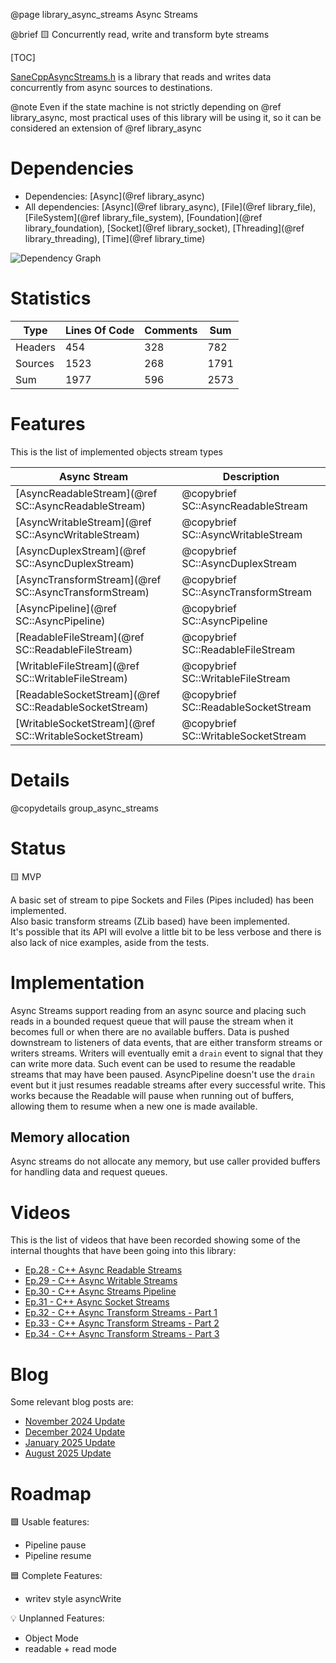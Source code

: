 @page library_async_streams Async Streams

@brief 🟨 Concurrently read, write and transform byte streams

[TOC]

[SaneCppAsyncStreams.h](https://github.com/Pagghiu/SaneCppLibraries/releases/latest/download/SaneCppAsyncStreams.h) is a library that reads and writes data concurrently from async sources to destinations.

@note Even if the state machine is not strictly depending on @ref library_async, most practical uses of this library will be using it, so it can be considered an extension of @ref library_async

# Dependencies
- Dependencies: [Async](@ref library_async)
- All dependencies: [Async](@ref library_async), [File](@ref library_file), [FileSystem](@ref library_file_system), [Foundation](@ref library_foundation), [Socket](@ref library_socket), [Threading](@ref library_threading), [Time](@ref library_time)

![Dependency Graph](AsyncStreams.svg)

# Statistics
| Type      | Lines Of Code | Comments  | Sum   |
|-----------|---------------|-----------|-------|
| Headers   | 454			| 328		| 782	|
| Sources   | 1523			| 268		| 1791	|
| Sum       | 1977			| 596		| 2573	|

# Features

This is the list of implemented objects stream types

| Async Stream                                          | Description                           |
|-------------------------------------------------------|---------------------------------------|
| [AsyncReadableStream](@ref SC::AsyncReadableStream)   | @copybrief SC::AsyncReadableStream    | 
| [AsyncWritableStream](@ref SC::AsyncWritableStream)   | @copybrief SC::AsyncWritableStream    |
| [AsyncDuplexStream](@ref SC::AsyncDuplexStream)       | @copybrief SC::AsyncDuplexStream      |
| [AsyncTransformStream](@ref SC::AsyncTransformStream) | @copybrief SC::AsyncTransformStream   |
| [AsyncPipeline](@ref SC::AsyncPipeline)               | @copybrief SC::AsyncPipeline          |
| [ReadableFileStream](@ref SC::ReadableFileStream)     | @copybrief SC::ReadableFileStream     |
| [WritableFileStream](@ref SC::WritableFileStream)     | @copybrief SC::WritableFileStream     |
| [ReadableSocketStream](@ref SC::ReadableSocketStream) | @copybrief SC::ReadableSocketStream   |
| [WritableSocketStream](@ref SC::WritableSocketStream) | @copybrief SC::WritableSocketStream   |

# Details

@copydetails group_async_streams

# Status
🟨 MVP  

A basic set of stream to pipe Sockets and Files (Pipes included) has been implemented.  
Also basic transform streams (ZLib based) have been implemented.  
It's possible that its API will evolve a little bit to be less verbose and there is also lack of nice examples, aside from the tests.

# Implementation

Async Streams support reading from an async source and placing such reads in a bounded request queue that will pause the stream when it becomes full or when there are no available buffers.
Data is pushed downstream to listeners of data events, that are either transform streams or writers streams.
Writers will eventually emit a `drain` event to signal that they can write more data. 
Such event can be used to resume the readable streams that may have been paused.
AsyncPipeline doesn't use the `drain` event but it just resumes readable streams after every successful write.
This works because the Readable will pause when running out of buffers, allowing them to resume when a new one is made available.

## Memory allocation
Async streams do not allocate any memory, but use caller provided buffers for handling data and request queues.

# Videos

This is the list of videos that have been recorded showing some of the internal thoughts that have been going into this library:

- [Ep.28 - C++ Async Readable Streams](https://www.youtube.com/watch?v=MFPjoOUTlBo)
- [Ep.29 - C++ Async Writable Streams](https://www.youtube.com/watch?v=0OXLxIDvmOU)
- [Ep.30 - C++ Async Streams Pipeline](https://www.youtube.com/watch?v=8rYQ2ApxnwA)
- [Ep.31 - C++ Async Socket Streams](https://www.youtube.com/watch?v=0x6TLV_ig-A)
- [Ep.32 - C++ Async Transform Streams - Part 1](https://www.youtube.com/watch?v=Ul7DdQGrETo)
- [Ep.33 - C++ Async Transform Streams - Part 2](https://www.youtube.com/watch?v=KKwohFmAUCk)
- [Ep.34 - C++ Async Transform Streams - Part 3](https://www.youtube.com/watch?v=vCh6vEfiISI)

# Blog

Some relevant blog posts are:

- [November 2024 Update](https://pagghiu.github.io/site/blog/2024-11-30-SaneCppLibrariesUpdate.html)
- [December 2024 Update](https://pagghiu.github.io/site/blog/2024-12-31-SaneCppLibrariesUpdate.html)
- [January 2025 Update](https://pagghiu.github.io/site/blog/2025-01-31-SaneCppLibrariesUpdate.html)
- [August 2025 Update](https://pagghiu.github.io/site/blog/2025-08-31-SaneCppLibrariesUpdate.html)

# Roadmap

🟩 Usable features:
- Pipeline pause
- Pipeline resume

🟦 Complete Features:
- writev style asyncWrite

💡 Unplanned Features:
- Object Mode
- readable + read mode

